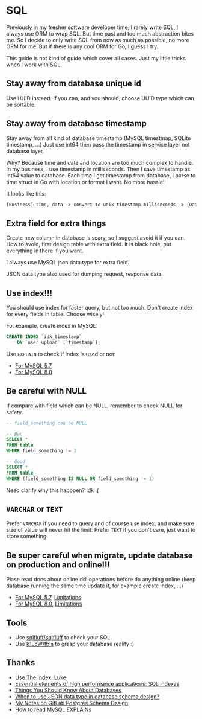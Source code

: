 # SQL

Previously in my fresher software developer time, I rarely write SQL, I always use ORM to wrap SQL.
But time past and too much abstraction bites me.
So I decide to only write SQL from now as much as possible, no more ORM for me.
But if there is any cool ORM for Go, I guess I try.

This guide is not kind of guide which cover all cases.
Just my little tricks when I work with SQL.

## Stay away from database unique id

Use UUID instead.
If you can, and you should, choose UUID type which can be sortable.

## Stay away from database timestamp

Stay away from all kind of database timestamp (MySQL timestmap, SQLite timestamp, ...)
Just use int64 then pass the timestamp in service layer not database layer.

Why? Because time and date and location are too much complex to handle.
In my business, I use timestamp in milliseconds.
Then I save timestamp as int64 value to database.
Each time I get timestamp from database, I parse to time struct in Go with location or format I want.
No more hassle!

It looks like this:

```txt
[Business] time, data -> convert to unix timestamp milliseconds -> [Database] int64
```

## Extra field for extra things

Create new column in database is scary, so I suggest avoid it if you can.
How to avoid, first design table with extra field.
It is black hole, put everything in there if you want.

I always use MySQL json data type for extra field.

JSON data type also used for dumping request, response data.

## Use index!!!

You should use index for faster query, but not too much.
Don't create index for every fields in table.
Choose wisely!

For example, create index in MySQL:

```sql
CREATE INDEX `idx_timestamp`
    ON `user_upload` (`timestamp`);
```

Use `EXPLAIN` to check if index is used or not:

- [For MySQL 5.7](https://dev.mysql.com/doc/refman/5.7/en/explain-output.html)
- [For MySQL 8.0](https://dev.mysql.com/doc/refman/8.0/en/explain-output.html)

## Be careful with NULL

If compare with field which can be NULL, remember to check NULL for safety.

```sql
-- field_something can be NULL

-- Bad
SELECT *
FROM table
WHERE field_something != 1

-- Good
SELECT *
FROM table
WHERE (field_something IS NULL OR field_something != 1)
```

Need clarify why this happpen? Idk :(

## `VARCHAR` or `TEXT`

Prefer `VARCHAR` if you need to query and of course use index, and make sure size of value will never hit the limit.
Prefer `TEXT` if you don't care, just want to store something.

## Be super careful when migrate, update database on production and online!!!

Plase read docs about online ddl operations before do anything online (keep database running the same time update it, for example create index, ...)

- [For MySQL 5.7](https://dev.mysql.com/doc/refman/5.7/en/innodb-online-ddl-operations.html), [Limitations](https://dev.mysql.com/doc/refman/5.7/en/innodb-online-ddl-limitations.html)
- [For MySQL 8.0](https://dev.mysql.com/doc/refman/8.0/en/innodb-online-ddl-operations.html), [Limitations](https://dev.mysql.com/doc/refman/8.0/en/innodb-online-ddl-limitations.html)

## Tools

- Use [sqlfluff/sqlfluff](https://github.com/sqlfluff/sqlfluff) to check your SQL.
- Use [k1LoW/tbls](https://github.com/k1LoW/tbls) to grasp your database reality :)

## Thanks

- [Use The Index, Luke](https://use-the-index-luke.com/)
- [Essential elements of high performance applications: SQL indexes](https://www.foxhound.systems/blog/essential-elements-of-high-performance-sql-indexes/)
- [Things You Should Know About Databases](https://architecturenotes.co/things-you-should-know-about-databases/)
- [When to use JSON data type in database schema design?](https://shekhargulati.com/2022/01/08/when-to-use-json-data-type-in-database-schema-design/)
- [My Notes on GitLab Postgres Schema Design](https://shekhargulati.com/2022/07/08/my-notes-on-gitlabs-postgres-schema-design/)
- [How to read MySQL EXPLAINs](https://planetscale.com/blog/how-read-mysql-explains)

